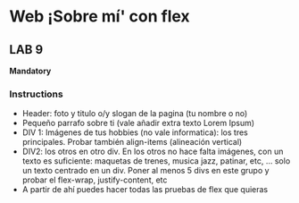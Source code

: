 # Web ¡Sobre mí' con flex

## LAB 9

**Mandatory**

### Instructions

- Header: foto y titulo o/y slogan de la pagina (tu nombre o no)
- Pequeño parrafo sobre ti (vale añadir extra texto Lorem Ipsum)
- DIV 1: Imágenes de tus hobbies (no vale informatica): los tres principales. Probar también align-items (alineación vertical)
- DIV2: los otros en otro div. En los otros no hace falta imágenes, con un texto es suficiente: maquetas de trenes, musica jazz, patinar, etc, … solo un texto centrado en un div. Poner al menos 5 divs en este grupo y probar el flex-wrap, justify-content, etc
- A partir de ahí puedes hacer todas las pruebas de flex que quieras
